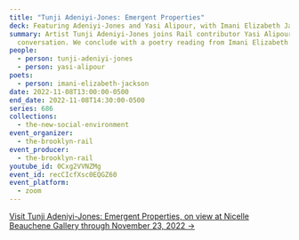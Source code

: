 ```yaml
---
title: "Tunji Adeniyi-Jones: Emergent Properties"
deck: Featuring Adeniyi-Jones and Yasi Alipour, with Imani Elizabeth Jackson
summary: Artist Tunji Adeniyi-Jones joins Rail contributor Yasi Alipour for a
  conversation. We conclude with a poetry reading from Imani Elizabeth Jackson.
people:
  - person: tunji-adeniyi-jones
  - person: yasi-alipour
poets:
  - person: imani-elizabeth-jackson
date: 2022-11-08T13:00:00-0500
end_date: 2022-11-08T14:30:00-0500
series: 686
collections:
  - the-new-social-environment
event_organizer:
  - the-brooklyn-rail
event_producer:
  - the-brooklyn-rail
youtube_id: 0Cxg2VVNZMg
event_id: recCIcfXsc0EQGZ60
event_platform:
  - zoom
---
```

[V﻿isit Tunji Adeniyi-Jones: Emergent Properties, on view at Nicelle Beauchene Gallery through November 23, 2022 →](https://nicellebeauchene.com/exhibitions/tunji-adeniyi-jones-4/)